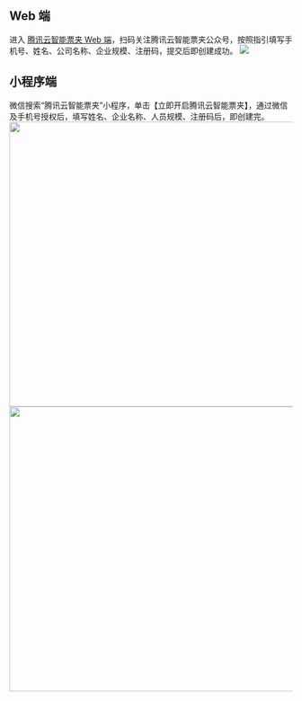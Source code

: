 ## Web 端

进入 [腾讯云智能票夹 Web 端](https://fapiao.qq.com)，扫码关注腾讯云智能票夹公众号，按照指引填写手机号、姓名、公司名称、企业规模、注册码，提交后即创建成功。
![](https://main.qcloudimg.com/raw/1bde42d6b96f7597c2a37fe467534f3f.png)

## 小程序端

微信搜索“腾讯云智能票夹”小程序，单击【立即开启腾讯云智能票夹】，通过微信及手机号授权后，填写姓名、企业名称、人员规模、注册码后，即创建完。
<img src="https://main.qcloudimg.com/raw/5c065963044d120de72552fbb76898f5.png" style="height:507px">
<img src="https://main.qcloudimg.com/raw/9d2c91ac9cbcbbeaca21eed9c9cef988.png" style="height:507px">
